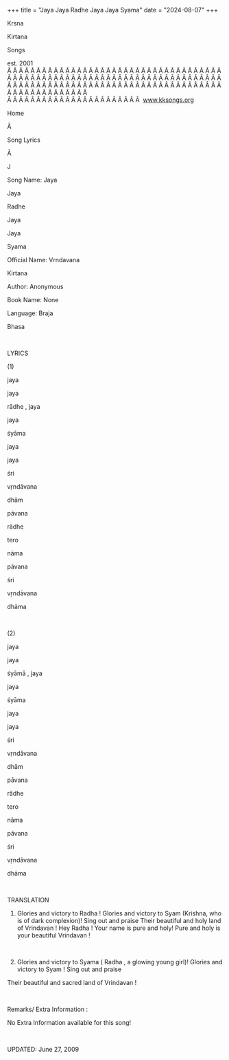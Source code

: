 +++ 
title = "Jaya Jaya Radhe Jaya Jaya Syama"
date = "2024-08-07"
+++

Krsna
 
Kirtana
 
Songs

est. 2001
Â Â Â Â Â Â Â Â Â Â Â Â Â Â Â Â Â Â Â Â Â Â Â Â Â Â Â Â Â Â Â Â Â Â Â Â Â Â Â Â Â Â Â Â Â Â Â Â Â Â Â Â Â Â Â Â Â Â Â Â Â Â Â Â Â Â Â Â Â Â Â Â Â Â Â Â Â Â Â Â Â Â Â Â Â Â Â Â Â Â Â Â Â Â Â Â Â Â Â Â Â Â Â Â Â Â Â Â Â Â Â Â Â Â Â Â Â Â Â Â Â Â Â Â Â  
Â Â Â Â Â Â Â Â Â Â Â Â Â Â Â Â Â Â Â Â Â Â Â  
www.kksongs.org








Home


Ã 
 
Song Lyrics
 
Ã 
 
J


Song Name: 
Jaya
 
Jaya
 
Radhe
 
Jaya


Jaya
 
Syama


Official Name: 
Vrndavana
 
Kirtana


Author: Anonymous


Book Name: None


Language: 
Braja


Bhasa


 


LYRICS


(1)


jaya
 
jaya
 
rādhe
, 
jaya
 
jaya
 
śyāma


jaya
 
jaya
 
śri
 
vṛndāvana
 
dhām


pāvana
 
rādhe
 
tero
 
nāma


pāvana
 
śri
 
vṛndāvana
 
dhāma


 




(2)


jaya
 
jaya
 
śyāmā
, 
jaya
 
jaya
 
śyāma


jaya
 
jaya
 
śri
 
vṛndāvana
 
dhām


pāvana
 
rādhe
 
tero
 
nāma


pāvana
 
śri
 
vṛndāvana
 
dhāma


 


TRANSLATION


1) Glories and
victory to 
Radha
! Glories and victory to 
Syam
 (Krishna, who is of dark complexion)! Sing out and
praise 
Their
 beautiful and holy land of 
Vrindavan
! Hey 
Radha
! Your name
is pure and holy! Pure and holy is your beautiful 
Vrindavan
!


 




2) Glories and victory to 
Syama
 (
Radha
, a glowing young
girl)! Glories and victory to 
Syam
!
 Sing out
and praise
 
Their
 beautiful and sacred land of 
Vrindavan
!


 


Remarks/ Extra
Information
: 


No
Extra Information available for this song!


 


UPDATED:
 June 27, 2009